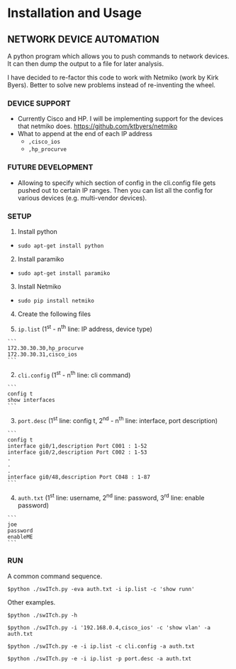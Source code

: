 # Installation and Usage 

## NETWORK DEVICE AUTOMATION

A python program which allows you to push commands to network devices.  It
can then dump the output to a file for later analysis.

I have decided to re-factor this code to work with Netmiko (work by Kirk Byers).
Better to solve new problems instead of re-inventing the wheel.


### DEVICE SUPPORT

* Currently Cisco and HP. I will be implementing support for the devices that netmiko does. https://github.com/ktbyers/netmiko
* What to append at the end of each IP address
  * `,cisco_ios`
  * `,hp_procurve`

### FUTURE DEVELOPMENT

* Allowing to specify which section of config in the cli.config file gets pushed out to certain IP ranges.  Then you can list all the config for various devices (e.g. multi-vendor devices).

### SETUP

1. Install python 
  * `sudo apt-get install python`


2. Install paramiko
  * `sudo apt-get install paramiko`


3. Install Netmiko
  * `sudo pip install netmiko`


4. Create the following files

  1. `ip.list` (1<sup>st</sup> - n<sup>th</sup> line: IP address, device type)


    ```
    172.30.30.30,hp_procurve
    172.30.30.31,cisco_ios
    ```


  2. `cli.config` (1<sup>st</sup> - n<sup>th</sup> line: cli command)


    ```
    config t
    show interfaces
    ```


  3. `port.desc` (1<sup>st</sup> line: config t, 2<sup>nd</sup> - n<sup>th</sup> line: interface, port description)


    ```
    config t
    interface gi0/1,description Port C001 : 1-52
    interface gi0/2,description Port C002 : 1-53
    .
    .
    .
    interface gi0/48,description Port C048 : 1-87
    ```


  4. `auth.txt` (1<sup>st</sup> line: username, 2<sup>nd</sup> line: password, 3<sup>rd</sup> line: enable password)


    ```
    joe
    password
    enableME
    ```


### RUN

A common command sequence.

`$python ./swITch.py -eva auth.txt -i ip.list -c 'show runn'`


Other examples.

`$python ./swITch.py -h`


`$python ./swITch.py -i '192.168.0.4,cisco_ios' -c 'show vlan' -a auth.txt`


`$python ./swITch.py -e -i ip.list -c cli.config -a auth.txt`


`$python ./swITch.py -e -i ip.list -p port.desc -a auth.txt`

